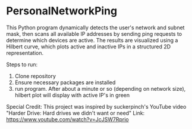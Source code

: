 # PersonalNetworkPing
This Python program dynamically detects the user's network and subnet mask, then scans all available IP addresses by sending ping requests to determine which devices are active. The results are visualized using a Hilbert curve, which plots active and inactive IPs in a structured 2D representation. 

Steps to run: 
1. Clone repository
2. Ensure necessary packages are installed
3. run program. After about a minute or so (depending on network size), hilbert plot will display with active IP's in green

Special Credit:
This project was inspired by suckerpinch's YouTube video "Harder Drive: Hard drives we didn't want or need" Link: https://www.youtube.com/watch?v=JcJSW7Rprio




